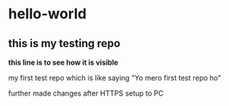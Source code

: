 # hello-world
## this is my testing repo
**this line is to see how it is visible**

my first test repo which is like saying "Yo mero first test repo ho"

further made changes after HTTPS setup to PC
